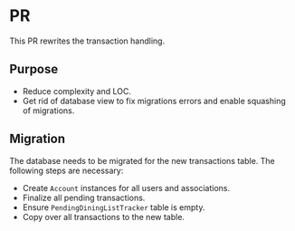 # PR

This PR rewrites the transaction handling.

## Purpose

- Reduce complexity and LOC.
- Get rid of database view to fix migrations errors and enable squashing of migrations.

## Migration

The database needs to be migrated for the new transactions table.
The following steps are necessary:

* Create `Account` instances for all users and associations.
* Finalize all pending transactions.
* Ensure `PendingDiningListTracker` table is empty.
* Copy over all transactions to the new table.